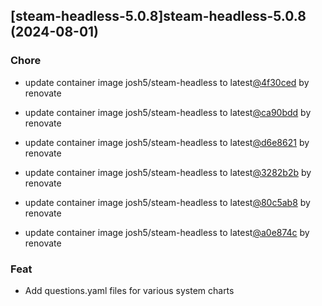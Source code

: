 

## [steam-headless-5.0.8]steam-headless-5.0.8 (2024-08-01)

### Chore



- update container image josh5/steam-headless to latest[@4f30ced](https://github.com/4f30ced) by renovate

- update container image josh5/steam-headless to latest[@ca90bdd](https://github.com/ca90bdd) by renovate

- update container image josh5/steam-headless to latest[@d6e8621](https://github.com/d6e8621) by renovate

- update container image josh5/steam-headless to latest[@3282b2b](https://github.com/3282b2b) by renovate

- update container image josh5/steam-headless to latest[@80c5ab8](https://github.com/80c5ab8) by renovate

- update container image josh5/steam-headless to latest[@a0e874c](https://github.com/a0e874c) by renovate

### Feat



- Add questions.yaml files for various system charts